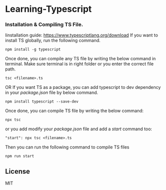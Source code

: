# Learning-Typescript

### Installation & Compiling TS File.
Iinstallation guide: https://www.typescriptlang.org/download
If you want to install TS globally, run the following command.
```
npm install -g typescript
```
Once done, you can compile any TS file by writing the below command in terminal. Make sure terminal is in right folder or you enter the correct file path.
```
tsc <filename>.ts
```
OR
If you want TS as a package, you can add typescript to dev dependency in your _package.json_ file by below command.
```
npm install typescript --save-dev
```
Once done, you can compile TS file by writing the below command:
```
npx tsc
```
or you add modify your _package.json_ file and add a _start_ command too:
```
"start": npx tsc <filename>.ts
```
Then you can run the following command to compile TS files
```
npm run start
```

## License
MIT